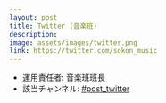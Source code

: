 ```yaml
---
layout: post
title: Twitter (音楽班)
description:
image: assets/images/twitter.png
link: https://twitter.com/sokon_music
---
```


- 運用責任者: 音楽班班長
- 該当チャンネル: [#post_twitter](https://sokon.slack.com/messages/C4ZJWNHUK/)